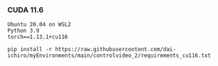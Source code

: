 
### CUDA 11.6

~~~
Ubuntu 20.04 on WSL2
Python 3.9
torch==1.13.1+cu116
~~~

~~~
pip install -r https://raw.githubusercontent.com/dai-ichiro/myEnvironments/main/controlvideo_2/requirements_cu116.txt
~~~
